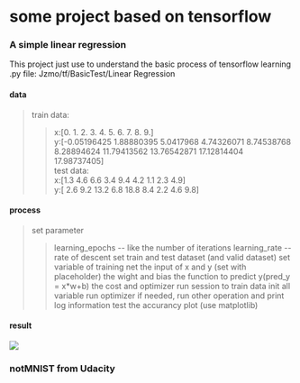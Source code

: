 # some project based on tensorflow
### A simple linear regression
This project just use to understand the basic process of tensorflow learning<br>
.py file: Jzmo/tf/BasicTest/Linear Regression<br>

#### data
>train data:<br>
>>x:[0. 1. 2. 3. 4. 5. 6. 7. 8. 9.]<br>
>>y:[-0.05196425  1.88880395  5.0417968   4.74326071  8.74538768  8.28894624  11.79413562 13.76542871 17.12814404 17.98737405]<br>
>test data:<br>
>>x:[1.3 4.6 6.6 3.4 9.4 4.2 1.1 2.3 4.9]<br>
>>y:[ 2.6  9.2 13.2  6.8 18.8  8.4  2.2  4.6  9.8]<br>
#### process
>set parameter
>>learning_epochs -- like the number of iterations
>>learning_rate -- rate of descent
>set train and test dataset (and valid dataset)
>set variable of training net
>>the input of x and y (set with placeholder)
>>the wight and bias
>>the function to predict y(pred_y = x*w+b)
>>the cost and optimizer
>run session to train data
>>init all variable
>>run optimizer
>>if needed, run other operation and print log information
>test the accurancy
>plot (use matplotlib)
#### result
![](https://github.com/Jzmo/tf/BasicTest/LinearRegression/Result.png)

### notMNIST from Udacity
